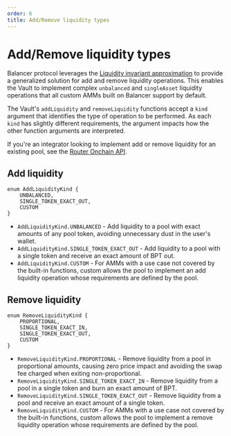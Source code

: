 ```yaml
---
order: 6
title: Add/Remove liquidity types
---
```


# Add/Remove liquidity types

Balancer protocol leverages the [Liquidity invariant approximation](concepts/vault/liquidity-invariant-approximation.html) to provide a generalized solution for add and remove liquidity operations.
This enables the Vault to implement complex `unbalanced` and `singleAsset` liquidity operations that all custom AMMs built on Balancer support by default.

The Vault's `addLiquidity` and `removeLiquidity` functions accept a `kind` argument that identifies the type of operation to be performed. As each `kind` has slightly different requirements, the argument impacts
how the other function arguments are interpreted.

If you're an integrator looking to implement add or remove liquidity for an existing pool, see the [Router Onchain API](/concepts/router/overview.html).

## Add liquidity

```solidity
enum AddLiquidityKind {
    UNBALANCED,
    SINGLE_TOKEN_EXACT_OUT,
    CUSTOM
}
```

- `AddLiquidityKind.UNBALANCED` - Add liquidity to a pool with exact amounts of any pool token, avoiding unnecessary dust in the user's wallet.
- `AddLiquidityKind.SINGLE_TOKEN_EXACT_OUT` - Add liquidity to a pool with a single token and receive an exact amount of BPT out.
- `AddLiquidityKind.CUSTOM` - For AMMs with a use case not covered by the built-in functions, custom allows the pool to implement an add liquidity operation whose requirements are defined by the pool.

## Remove liquidity

```solidity
enum RemoveLiquidityKind {
    PROPORTIONAL,
    SINGLE_TOKEN_EXACT_IN,
    SINGLE_TOKEN_EXACT_OUT,
    CUSTOM
}
```

- `RemoveLiquidityKind.PROPORTIONAL` - Remove liquidity from a pool in proportional amounts, causing zero price impact and avoiding the swap fee charged when exiting non-proportional.
- `RemoveLiquidityKind.SINGLE_TOKEN_EXACT_IN` - Remove liquidity from a pool in a single token and burn an exact amount of BPT.
- `RemoveLiquidityKind.SINGLE_TOKEN_EXACT_OUT` - Remove liquidity from a pool and receive an exact amount of a single token.
- `RemoveLiquidityKind.CUSTOM` - For AMMs with a use case not covered by the built-in functions, custom allows the pool to implement a remove liquidity operation whose requirements are defined by the pool.
